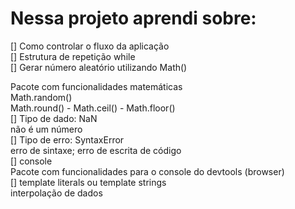 <h1>Nessa projeto aprendi sobre:</h1>
[] Como controlar o fluxo da aplicação<br>
[] Estrutura de repetição while<br>
[] Gerar número aleatório utilizando Math()<br>
<p>
Pacote com funcionalidades matemáticas<br>
Math.random()<br>
Math.round() - Math.ceil() - Math.floor()<br>
[] Tipo de dado: NaN<br>
não é um número<br>
[] Tipo de erro: SyntaxError<br>
erro de sintaxe; erro de escrita de código<br>
[] console<br>
Pacote com funcionalidades para o console do devtools (browser)<br>
[] template literals ou template strings<br>
interpolação de dados<br>
</p>
